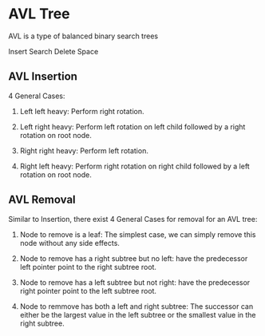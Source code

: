 # AVL Tree

AVL is a type of balanced binary search trees

Insert Search Delete Space

## AVL Insertion

4 General Cases:

1. Left left heavy: Perform right rotation.

2. Left right heavy: Perform left rotation on left child followed by a right rotation on root node.

3. Right right heavy: Perform left rotation.

4. Right left heavy: Perform right rotation on right child followed by a left rotation on root node.

## AVL Removal

Similar to Insertion, there exist 4 General Cases for removal for an AVL tree:

1. Node to remove is a leaf: The simplest case, we can simply remove this node without any side effects.

2. Node to remove has a right subtree but no left: have the predecessor left pointer point to the right subtree root.

3. Node to remove has a left subtree but not right: have the predecessor right pointer point to the left subtree root.

4. Node to remmove has both a left and right subtree: The successor can either be the largest value in the left subtree or the smallest value in the right subtree.
